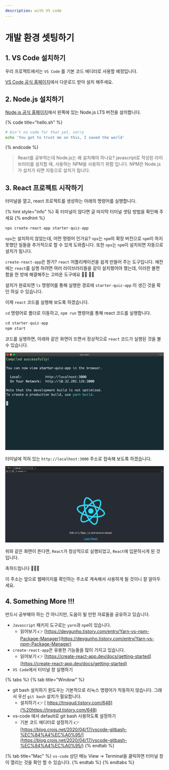 ```yaml
---
description: with VS code
---
```


# 개발 환경 셋팅하기

## 1. VS Code 설치하기

우리 프로젝트에서는 `VS Code` 를 기본 코드 에디터로 사용할 예정입니다.

[VS Code 공식 홈페이지](https://code.visualstudio.com/)에서 다운로드 받아 설치 해주세요.

## 2. Node.js 설치하기

[Node.js 공식 홈페이지](https://nodejs.org/en/)에서 왼쪽에 있는 Node.js LTS 버전을 설치합니다.

{% code title="hello.sh" %}
```bash
# Ain't no code for that yet, sorry
echo 'You got to trust me on this, I saved the world'
```
{% endcode %}

> React를 공부하는데 Node.js는 왜 설치해야 하나요? javascript로 작성된 라이브러리를 설치할 때, 사용하는 NPM을 사용하기 위함 입니다. NPM은 Node.js가 설치가 되면 자동으로 설치가 됩니다.



## 3. React 프로젝트 시작하기

터미널을 열고, react 프로젝트를 생성하는 아래의 명령어를 실행합니다. 

{% hint style="info" %}
혹 터미널이  않다면 글 마지막 터미널 셋팅 방법을 확인해 주세요
{% endhint %}

```jsx
npx create-react-app starter-quiz-app
```

`npx`는 설치하지 않았는데, 어떤 명령어 인가요? `npx`는 `npm`의 확장 버전으로 `npm`이 하지 못했던 일들을 추가적으로 할 수 있게 도와줍니다. 또한 `npx`는 `npm`이 설치되면 자동으로 설치가 됩니다.

`create-react-app`은 뭔가? `react` 어플리케이션을 쉽게 만들어 주는 도구입니다. 예전에는 `react`를 실행 하려면 여러 라이브러리들을 같이 설치했어야 했는데, 이러한 불편함을 한 방에 해결해주는 고마운 도구에요 🙇‍♂️ 🙇‍♂️

설치가 완료되면 `ls` 명령어를 통해 실행한 경로에 `starter-quiz-app` 이 생긴 것을 확인 하실 수 있습니다.

이제 `react` 코드를 실행해 보도록 하겠습니다.

`cd` 명령어로 폴더로 이동하고, `npm run` 명령어를 통해 react 코드를 실행합니다.

```jsx
cd starter-quiz-app
npm start
```

코드를 실행하면, 아래와 같은 화면이 뜨면서 정상적으로 `react` 코드가 실행된 것을 볼 수 있습니다.

![](.gitbook/assets/screen-shot-2020-12-03-at-1.26.33-pm.png)

터미널에 적혀 있는 `http://localhost:3000` 주소로 접속해 보도록 하겠습니다.

![](.gitbook/assets/screen_shot_2020-12-03_at_1.34.38_pm%20%282%29.png)

위와 같은 화면이 뜬다면, `React`가 정상적으로 실행되었고, `React`에 입문하시게 된 것 입니다.

축하드립니다 👏👏👏

이 주소는 앞으로 웹페이지를 확인하는 주소로 계속해서 사용하게 될 것이니 잘 알아두세요.

## 4. Something More !!!

반드시 공부해야 하는 건 아니지만, 도움이 될 만한 자료들을 공유하고 있습니다.

* `Javascript` 패키지 도구로는 `yarn`과 `npm`이 있습니다.  
  * 읽어보기 👉 [https://devgunho.tistory.com/entry/Yarn-vs-npm-Package-Manager](https://devgunho.tistory.com/entry/Yarn-vs-npm-Package-Manager)
* `create-react-app`은 유용한 기능들을 많이 가지고 있습니다.
  * 읽어보기 👉 [https://create-react-app.dev/docs/getting-started](https://create-react-app.dev/docs/getting-started)
* `VS Code`에서 터미널 창 실행하기



{% tabs %}
{% tab title="Window" %}
* git bash 설치하기  윈도우는 기본적으로 리눅스 명령어가 작동하지 않습니다. 그래서 우선 `git bash` 설치가 필요합니다.
  * 설치하기 👉 [ https://tnsgud.tistory.com/648](%20https://tnsgud.tistory.com/648)
* vs-code 에서 default로 git bash 사용하도록 설정하기
  * 기본 코드 에디터로 설정하기 👉 [https://blog.crois.net/2020/04/17/vscode-gitbash-%EC%84%A4%EC%A0%95/](https://blog.crois.net/2020/04/17/vscode-gitbash-%EC%84%A4%EC%A0%95/)
{% endtab %}

{% tab title="Mac" %}
`vs-code` 상단 메뉴 View → Terminal을 클릭하면 터미널 창이 열리는 것을 확인 할 수 있습니다.
{% endtab %}
{% endtabs %}

